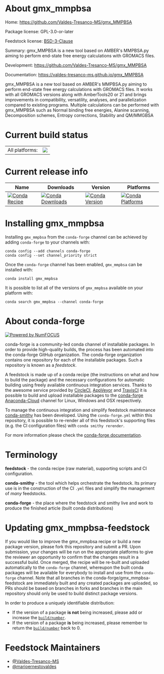 About gmx_mmpbsa
================

Home: https://github.com/Valdes-Tresanco-MS/gmx_MMPBSA

Package license: GPL-3.0-or-later

Feedstock license: [BSD-3-Clause](https://github.com/conda-forge/gmx_mmpbsa-feedstock/blob/master/LICENSE.txt)

Summary: gmx_MMPBSA is a new tool based on AMBER's MMPBSA.py aiming to perform end-state free energy calculations with GROMACS files.

Development: https://github.com/Valdes-Tresanco-MS/gmx_MMPBSA

Documentation: https://valdes-tresanco-ms.github.io/gmx_MMPBSA

gmx_MMPBSA is a new tool based on AMBER's MMPBSA.py aiming to perform end-state free energy calculations with
GROMACS files. It works with all GROMACS versions along with AmberTools20 or 21 and brings improvements in
compatibility, versatility, analyses, and parallelization compared to existing programs.
Multiple calculations can be performed with gmx_MMPBSA such as Normal binding free energies, Alanine scanning,
Decomposition schemes, Entropy corrections, Stability and QM/MMGBSA


Current build status
====================


<table><tr><td>All platforms:</td>
    <td>
      <a href="https://dev.azure.com/conda-forge/feedstock-builds/_build/latest?definitionId=15070&branchName=master">
        <img src="https://dev.azure.com/conda-forge/feedstock-builds/_apis/build/status/gmx_mmpbsa-feedstock?branchName=master">
      </a>
    </td>
  </tr>
</table>

Current release info
====================

| Name | Downloads | Version | Platforms |
| --- | --- | --- | --- |
| [![Conda Recipe](https://img.shields.io/badge/recipe-gmx_mmpbsa-green.svg)](https://anaconda.org/conda-forge/gmx_mmpbsa) | [![Conda Downloads](https://img.shields.io/conda/dn/conda-forge/gmx_mmpbsa.svg)](https://anaconda.org/conda-forge/gmx_mmpbsa) | [![Conda Version](https://img.shields.io/conda/vn/conda-forge/gmx_mmpbsa.svg)](https://anaconda.org/conda-forge/gmx_mmpbsa) | [![Conda Platforms](https://img.shields.io/conda/pn/conda-forge/gmx_mmpbsa.svg)](https://anaconda.org/conda-forge/gmx_mmpbsa) |

Installing gmx_mmpbsa
=====================

Installing `gmx_mmpbsa` from the `conda-forge` channel can be achieved by adding `conda-forge` to your channels with:

```
conda config --add channels conda-forge
conda config --set channel_priority strict
```

Once the `conda-forge` channel has been enabled, `gmx_mmpbsa` can be installed with:

```
conda install gmx_mmpbsa
```

It is possible to list all of the versions of `gmx_mmpbsa` available on your platform with:

```
conda search gmx_mmpbsa --channel conda-forge
```


About conda-forge
=================

[![Powered by
NumFOCUS](https://img.shields.io/badge/powered%20by-NumFOCUS-orange.svg?style=flat&colorA=E1523D&colorB=007D8A)](https://numfocus.org)

conda-forge is a community-led conda channel of installable packages.
In order to provide high-quality builds, the process has been automated into the
conda-forge GitHub organization. The conda-forge organization contains one repository
for each of the installable packages. Such a repository is known as a *feedstock*.

A feedstock is made up of a conda recipe (the instructions on what and how to build
the package) and the necessary configurations for automatic building using freely
available continuous integration services. Thanks to the awesome service provided by
[CircleCI](https://circleci.com/), [AppVeyor](https://www.appveyor.com/)
and [TravisCI](https://travis-ci.com/) it is possible to build and upload installable
packages to the [conda-forge](https://anaconda.org/conda-forge)
[Anaconda-Cloud](https://anaconda.org/) channel for Linux, Windows and OSX respectively.

To manage the continuous integration and simplify feedstock maintenance
[conda-smithy](https://github.com/conda-forge/conda-smithy) has been developed.
Using the ``conda-forge.yml`` within this repository, it is possible to re-render all of
this feedstock's supporting files (e.g. the CI configuration files) with ``conda smithy rerender``.

For more information please check the [conda-forge documentation](https://conda-forge.org/docs/).

Terminology
===========

**feedstock** - the conda recipe (raw material), supporting scripts and CI configuration.

**conda-smithy** - the tool which helps orchestrate the feedstock.
                   Its primary use is in the construction of the CI ``.yml`` files
                   and simplify the management of *many* feedstocks.

**conda-forge** - the place where the feedstock and smithy live and work to
                  produce the finished article (built conda distributions)


Updating gmx_mmpbsa-feedstock
=============================

If you would like to improve the gmx_mmpbsa recipe or build a new
package version, please fork this repository and submit a PR. Upon submission,
your changes will be run on the appropriate platforms to give the reviewer an
opportunity to confirm that the changes result in a successful build. Once
merged, the recipe will be re-built and uploaded automatically to the
`conda-forge` channel, whereupon the built conda packages will be available for
everybody to install and use from the `conda-forge` channel.
Note that all branches in the conda-forge/gmx_mmpbsa-feedstock are
immediately built and any created packages are uploaded, so PRs should be based
on branches in forks and branches in the main repository should only be used to
build distinct package versions.

In order to produce a uniquely identifiable distribution:
 * If the version of a package **is not** being increased, please add or increase
   the [``build/number``](https://docs.conda.io/projects/conda-build/en/latest/resources/define-metadata.html#build-number-and-string).
 * If the version of a package **is** being increased, please remember to return
   the [``build/number``](https://docs.conda.io/projects/conda-build/en/latest/resources/define-metadata.html#build-number-and-string)
   back to 0.

Feedstock Maintainers
=====================

* [@Valdes-Tresanco-MS](https://github.com/Valdes-Tresanco-MS/)
* [@marioernestovaldes](https://github.com/marioernestovaldes/)

